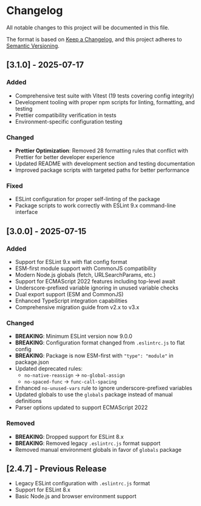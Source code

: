 # Changelog

All notable changes to this project will be documented in this file.

The format is based on [Keep a Changelog](https://keepachangelog.com/en/1.0.0/),
and this project adheres to [Semantic Versioning](https://semver.org/spec/v2.0.0.html).

## [3.1.0] - 2025-07-17

### Added
- Comprehensive test suite with Vitest (19 tests covering config integrity)
- Development tooling with proper npm scripts for linting, formatting, and testing
- Prettier compatibility verification in tests
- Environment-specific configuration testing

### Changed
- **Prettier Optimization**: Removed 28 formatting rules that conflict with Prettier for better developer experience
- Updated README with development section and testing documentation
- Improved package scripts with targeted paths for better performance

### Fixed
- ESLint configuration for proper self-linting of the package
- Package scripts to work correctly with ESLint 9.x command-line interface

## [3.0.0] - 2025-07-15

### Added
- Support for ESLint 9.x with flat config format
- ESM-first module support with CommonJS compatibility
- Modern Node.js globals (fetch, URLSearchParams, etc.)
- Support for ECMAScript 2022 features including top-level await
- Underscore-prefixed variable ignoring in unused variable checks
- Dual export support (ESM and CommonJS)
- Enhanced TypeScript integration capabilities
- Comprehensive migration guide from v2.x to v3.x

### Changed
- **BREAKING**: Minimum ESLint version now 9.0.0
- **BREAKING**: Configuration format changed from `.eslintrc.js` to flat config
- **BREAKING**: Package is now ESM-first with `"type": "module"` in package.json
- Updated deprecated rules:
  - `no-native-reassign` → `no-global-assign`
  - `no-spaced-func` → `func-call-spacing`
- Enhanced `no-unused-vars` rule to ignore underscore-prefixed variables
- Updated globals to use the `globals` package instead of manual definitions
- Parser options updated to support ECMAScript 2022

### Removed
- **BREAKING**: Dropped support for ESLint 8.x
- **BREAKING**: Removed legacy `.eslintrc.js` format support
- Removed manual environment globals in favor of `globals` package

## [2.4.7] - Previous Release
- Legacy ESLint configuration with `.eslintrc.js` format
- Support for ESLint 8.x
- Basic Node.js and browser environment support
